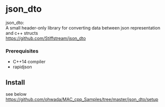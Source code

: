 json_dto
===============


json_dto:  
A small header-only library for converting data between json representation and c++ structs  
 https://github.com/Stiffstream/json_dto  


### Prerequisites  
- C++14 compiler  
- rapidjson  


## Install 
see below  
https://github.com/ohwada/MAC_cpp_Samples/tree/master/json_dto/setup  
